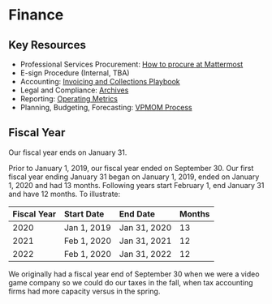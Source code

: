 # Finance

## Key Resources

* Professional Services Procurement: [How to procure at Mattermost](https://handbook.mattermost.com/company/how-to-guides-for-staff/how-to-spend-company-money)
* E-sign Procedure \(Internal, TBA\)
* Accounting: [Invoicing and Collections Playbook](https://docs.google.com/document/d/1fh2NQsOJUALVyC7SEFHc_oK3Xpc74T2_RLFABiFD6Oo/edit#)
* Legal and Compliance: [Archives](http://handbook.mattermost.com/bizops/archives.html)
* Reporting: [Operating Metrics](http://handbook.mattermost.com/bizops/operating-metrics.html)
* Planning, Budgeting, Forecasting: [VPMOM Process](http://handbook.mattermost.com/leadership/VPMOM.html)

## Fiscal Year 

Our fiscal year ends on January 31. 

Prior to January 1, 2019, our fiscal year ended on September 30. Our first fiscal year ending January 31 began on January 1, 2019, ended on January 1, 2020 and had 13 months. Following years start February 1, end January 31 and have 12 months. To illustrate: 

| Fiscal Year | Start Date | End Date | Months |
| :--- | :--- | :--- | :--- |
| 2020 | Jan 1, 2019 | Jan 31, 2020 | 13 |
| 2021 | Feb 1, 2020 | Jan 31, 2021 | 12 |
| 2022 | Feb 1, 2020  | Jan 31, 2022 | 12 |

We originally had a fiscal year end of September 30 when we were a video game company so we could do our taxes in the fall, when tax accounting firms had more capacity versus in the spring.  

